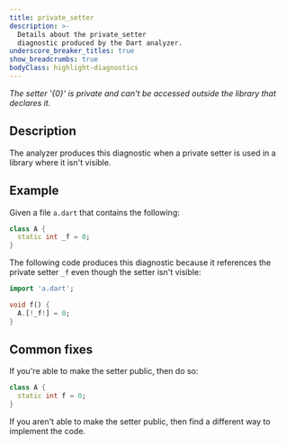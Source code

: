 ```yaml
---
title: private_setter
description: >-
  Details about the private_setter
  diagnostic produced by the Dart analyzer.
underscore_breaker_titles: true
show_breadcrumbs: true
bodyClass: highlight-diagnostics
---
```


_The setter '{0}' is private and can't be accessed outside the library that declares it._

## Description

The analyzer produces this diagnostic when a private setter is used in a
library where it isn't visible.

## Example

Given a file `a.dart` that contains the following:

```dart
class A {
  static int _f = 0;
}
```

The following code produces this diagnostic because it references the
private setter `_f` even though the setter isn't visible:

```dart
import 'a.dart';

void f() {
  A.[!_f!] = 0;
}
```

## Common fixes

If you're able to make the setter public, then do so:

```dart
class A {
  static int f = 0;
}
```

If you aren't able to make the setter public, then find a different way to
implement the code.
